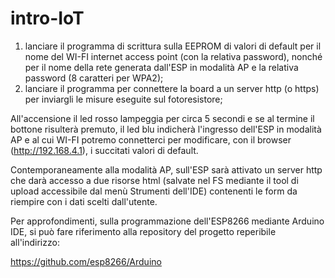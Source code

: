 # intro-IoT
1) lanciare il programma di scrittura sulla EEPROM di valori di default per il nome del WI-FI internet access point (con la relativa password), nonché per il nome della rete generata dall'ESP in modalità AP e la relativa password (8 caratteri per WPA2);
2) lanciare il programma per connettere la board a un server http (o https) per inviargli le misure eseguite sul fotoresistore;

All'accensione il led rosso lampeggia per circa 5 secondi e se al termine il bottone risulterà premuto, il led blu indicherà l'ingresso dell'ESP in modalità AP e al cui WI-FI potremo connetterci per modificare, con il browser (http://192.168.4.1), i succitati valori di default.

Contemporaneamente alla modalità AP, sull'ESP sarà attivato un server http che darà accesso a due risorse html (salvate nel FS mediante il tool di upload accessibile dal menù Strumenti dell'IDE) contenenti le form da riempire con i dati scelti dall'utente. 

Per approfondimenti, sulla programmazione dell'ESP8266 mediante Arduino IDE, si può fare riferimento alla repository del progetto reperibile all'indirizzo:

https://github.com/esp8266/Arduino

